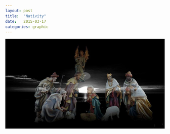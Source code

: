 ```yaml
---
layout: post
title:  "Nativity"
date:   2015-03-17
categories: graphic
---
```

<a href="/img/nativity.jpg" class="swipebox" title="Nativity">
<img src="/img/nativity.jpg" alt="user manual" class="img-responsive img-center">
</a>